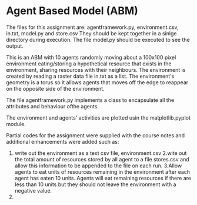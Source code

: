 # Agent Based Model (ABM)

The files for this assignment are: agentframework.py, environment.csv, in.txt, model.py and store.csv
They should be kept together in a sinlge directory during execution. The file model.py should be executed to see the output.

This is an ABM with 10 agents randomly moving about a 100x100 pixel environment eating/storing a hypothetical resource that exists in the environment, sharing resources with their neighbours. The environment is created by reading a raster data file in.txt as a list. The environment's geometry is a torus so it allows agents that moves off the edge to reappear on the opposite side of the environment.

The file agentframework.py implements a class to encapsulate all the attributes and behaviour ofthe agents.

The environment and agents' activities are plotted usin the matplotlib.pyplot module.

Partial codes for the assignment were supplied with the course notes and additional enhancements were added such as:
1. write out the environment as a text csv file, environment.csv
2.wite out the total amount of resources stored by all agent to a file stores.csv and allow this information to be appended to the file on each run.
3.Allow agents to eat units of resources remaining in the environment after each agent has eaten 10 units. Agents will eat remaining resources if there are less than 10 units but they should not leave the environment with a negative value.
4.

